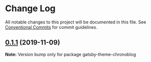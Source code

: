 # Change Log

All notable changes to this project will be documented in this file.
See [Conventional Commits](https://conventionalcommits.org) for commit guidelines.

## [0.1.1](https://github.com/ganevru/gatsby-theme-chronoblog/compare/gatsby-theme-chronoblog@0.0.12...gatsby-theme-chronoblog@0.1.1) (2019-11-09)

**Note:** Version bump only for package gatsby-theme-chronoblog
